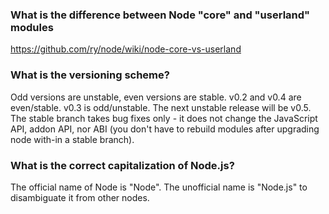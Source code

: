 ### What is the difference between Node "core" and "userland" modules
  
[https://github.com/ry/node/wiki/node-core-vs-userland  ](https://github.com/ry/node/wiki/node-core-vs-userland  )
### What is the versioning scheme?

Odd versions are unstable, even versions are stable. v0.2 and v0.4 are even/stable. v0.3 is odd/unstable. The next unstable release will be v0.5. The stable branch takes bug fixes only - it does not change the JavaScript API, addon API, nor ABI (you don't have to rebuild modules after upgrading node with-in a stable branch).

### What is the correct capitalization of Node.js?

The official name of Node is "Node". The unofficial name is "Node.js" to disambiguate it from other nodes.